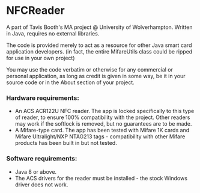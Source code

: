 # NFCReader
A part of Tavis Booth's MA project @ University of Wolverhampton. Written in Java, requires no external libraries.

The code is provided merely to act as a resource for other Java smart card application developers. (in fact, the entire MifareUtils class could be ripped for use in your own project)

You may use the code verbatim or otherwise for any commercial or personal application, as long as credit is given in some way, be it in your source code or in the About section of your project.

### Hardware requirements:
* An ACS ACR122U NFC reader. The app is locked specifically to this type of reader, to ensure 100% compatibility with the project. Other readers may work if the softlock is removed, but no guarantees are to be made.
* A Mifare-type card. The app has been tested with Mifare 1K cards and Mifare Ultralight/NXP NTAG213 tags - compatibility with other Mifare products has been built in but not tested.

### Software requirements:
* Java 8 or above.
* The ACS drivers for the reader must be installed - the stock Windows driver does not work.
